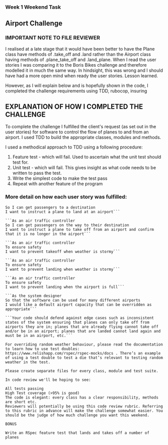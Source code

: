 ### Week 1 Weekend Task
## Airport Challenge

### IMPORTANT NOTE TO FILE REVIEWER
I realised at a late stage that it would have been better to have the Plane class have methods of .take_off and .land rather than the Airport class having methods of .plane_take_off and .land_plane.
When I read the user stories I was comparing it to the Boris Bikes challenge and therefore modelled it in much the same way. In hindsight, this was wrong and I should have had a more open mind when ready the user stories. Lesson learned.

However, as I will explain below and is hopefully shown in the code, I completed the challenge requirements using TDD, rubocop, insuring

## EXPLANATION OF HOW I COMPLETED THE CHALLENGE
To complete the challenge I fulfilled the client's request (as set out in the user stories) for software to control the flow of planes to and from an airport. I used TDD to build the appropriate classes, modules and methods.

I used a methodical approach to TDD using a following procedure:

1. Feature test - which will fail. Used to ascertain what the unit test should test for.
2. Unit test - which will fail. This gives insight as what code needs to be written to pass the test.
3. Write the simplest code to make the test pass
4. Repeat with another feature of the program

### More detail on how each user story was fulfilled:

```As an air traffic controller
So I can get passengers to a destination
I want to instruct a plane to land at an airport```

```As an air traffic controller
So I can get passengers on the way to their destination
I want to instruct a plane to take off from an airport and confirm that it is no longer in the airport```

```As an air traffic controller
To ensure safety
I want to prevent takeoff when weather is stormy```

```As an air traffic controller
To ensure safety
I want to prevent landing when weather is stormy```

```As an air traffic controller
To ensure safety
I want to prevent landing when the airport is full```

```As the system designer
So that the software can be used for many different airports
I would like a default airport capacity that can be overridden as appropriate```

```Your code should defend against edge cases such as inconsistent states of the system ensuring that planes can only take off from airports they are in; planes that are already flying cannot take off and/or be in an airport; planes that are landed cannot land again and must be in an airport, etc.```

For overriding random weather behaviour, please read the documentation to learn how to use test doubles: https://www.relishapp.com/rspec/rspec-mocks/docs . There’s an example of using a test double to test a die that’s relevant to testing random weather in the test.

Please create separate files for every class, module and test suite.

In code review we'll be hoping to see:

All tests passing
High Test coverage (>95% is good)
The code is elegant: every class has a clear responsibility, methods are short etc.
Reviewers will potentially be using this code review rubric. Referring to this rubric in advance will make the challenge somewhat easier. You should be the judge of how much challenge you want this weekend.

BONUS

Write an RSpec feature test that lands and takes off a number of planes
